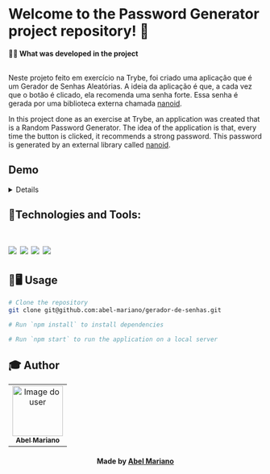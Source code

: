 # Welcome to the Password Generator project repository! 🔐

<summary><strong>🧑‍💻 What was developed in the project</strong></summary><br />

Neste projeto feito em exercício na Trybe, foi criado uma aplicação que é um Gerador de Senhas Aleatórias. A ideia da aplicação é que, a cada vez que o botão é clicado, ela recomenda uma senha forte. Essa senha é gerada por uma biblioteca externa chamada [nanoid](https://www.npmjs.com/package/nanoid).

In this project done as an exercise at Trybe, an application was created that is a Random Password Generator. The idea of the application is that, every time the button is clicked, it recommends a strong password. This password is generated by an external library called [nanoid](https://www.npmjs.com/package/nanoid).

## Demo

<details>

<div align="center">
<img src="https://user-images.githubusercontent.com/120792207/229372613-bebe8c8b-8be3-4e21-993e-80758b1ea32c.gif" width="640px"/>
</div>

</details>

## 🚀Technologies and Tools:
<h1 align='left'>
<img src="https://img.shields.io/badge/HTML5-E34F26?style=for-the-badge&logo=html5&logoColor=white" />
<img src="https://img.shields.io/badge/CSS3-1572B6?style=for-the-badge&logo=css3&logoColor=white" />
<img src="https://img.shields.io/badge/JavaScript-F7DF1E?style=for-the-badge&logo=javascript&logoColor=black" />
<img src="https://img.shields.io/badge/vite-%23646CFF.svg?style=for-the-badge&logo=vite&logoColor=white" />
</h1>

## 👷🖥 Usage

```bash
# Clone the repository
git clone git@github.com:abel-mariano/gerador-de-senhas.git

# Run `npm install` to install dependencies

# Run `npm start` to run the application on a local server

```

## :mortar_board: Author

<table align="center">
    <tr>
        <td align="center">
            <a href="https://github.com/abel-mariano">
                <img src="https://avatars.githubusercontent.com/abel-mariano" width="100px;" alt="Image do user" />
                <br />
                <sub><b>Abel Mariano</b></sub>
            </a>           
        </td>    
    </tr>
</table>
<h4 align="center">
   Made by  <a href="https://www.linkedin.com/in/abelmariano/" target="_blank"> Abel Mariano </a>
</h4>
